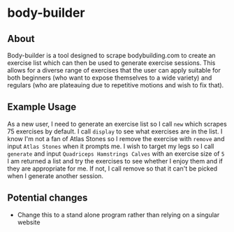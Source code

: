 # body-builder

## About

Body-builder is a tool designed to scrape bodybuilding.com to create an exercise list which can then be used to generate exercise sessions. This allows for a diverse range of exercises that the user can apply suitable for both beginners (who want to expose themselves to a wide variety) and regulars (who are plateauing due to repetitive motions and wish to fix that).

## Example Usage

As a new user, I need to generate an exercise list so I call `new` which scrapes 75 exercises by default.
I call `display` to see what exercises are in the list. I know I'm not a fan of Atlas Stones so I remove the exercise with `remove` and input `Atlas Stones` when it prompts me.
I wish to target my legs so I call `generate` and input `Quadriceps Hamstrings Calves` with an exercise size of `5`
I am returned a list and try the exercises to see whether I enjoy them and if they are appropriate for me. If not, I call remove so that it can't be picked when I generate another session.



## Potential changes

- Change this to a stand alone program rather than relying on a singular website
